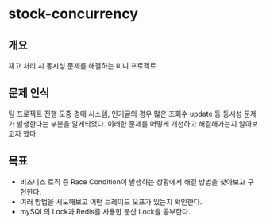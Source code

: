 # stock-concurrency

## 개요
재고 처리 시 동시성 문제를 해결하는 미니 프로젝트

## 문제 인식
팀 프로젝트 진행 도중 경매 시스템, 인기글의 경우 많은 조회수 update 등 동시성 문제가 발생한다는 부분을 알게되었다. 이러한 문제를 어떻게 개선하고 해결해가는지 알아보고자 했다.

## 목표
- 비즈니스 로직 중 Race Condition이 발생하는 상황에서 해결 방법을 찾아보고 구현한다.
- 여러 방법을 시도해보고 어떤 트레이드 오프가 있는지 확인한다.
- mySQL의 Lock과 Redis를 사용한 분산 Lock을 공부한다.


